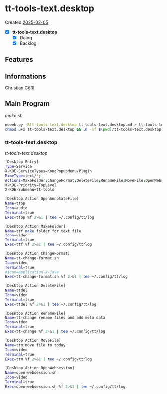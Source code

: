# tt-tools-text.desktop
Created [2025-02-05](2025-02-05)

- [x] **tt-tools-text.desktop**
    - [x] Doing
    - [x] Backlog

## Features



## Informations
 Christian Gößl
## Main Program


*make.sh*
```bash
noweb.py -Rtt-tools-text.desktop tt-tools-text.desktop.md > tt-tools-text.desktop && echo 'tt-tools-text.desktop' && date 
chmod u+x tt-tools-text.desktop && ln -sf $(pwd)/tt-tools-text.desktop ~/.local/share/kservices5/ServiceMenus/tt-tools-text.desktop && echo 'fertig'
```

### tt-tools-text.desktop

*tt-tools-text.desktop*
```bash
[Desktop Entry]
Type=Service
X-KDE-ServiceTypes=KonqPopupMenu/Plugin
MimeType=text/*;
Actions=MakeFolder;ChangeFormat;DeleteFile;RenameFile;MoveFile;OpenWebsession;
X-KDE-Priority=TopLevel
X-KDE-Submenu=tt-tools

[Desktop Action OpenAnnotateFile]
Name=ttop
Icon=audio
Terminal=true
Exec=ttop %f 2>&1 | tee ~/.config/tt/log

[Desktop Action MakeFolder]
Name=ttf make folder for text file
Icon=video
Terminal=true
Exec=ttf %f 2>&1 | tee ~/.config/tt/log

[Desktop Action ChangeFormat]
Name=tt-change-format.sh
Icon=video
Terminal=true
#Icon=application-x-java
Exec=tt-change-format.sh %f 2>&1 | tee ~/.config/tt/log

[Desktop Action DeleteFile]
Name=ttdel
Icon=video
Terminal=true
Exec=ttdel %f 2>&1 | tee ~/.config/tt/log

[Desktop Action RenameFile]
Name=tt-change rename files and add meta data
Icon=video
Terminal=true
Exec=tt-change %f 2>&1 | tee ~/.config/tt/log

[Desktop Action MoveFile]
Name=ttm move file to today
Icon=video
Terminal=true
Exec=ttm %f 2>&1 | tee ~/.config/tt/log

[Desktop Action OpenWebsession]
Name=open-websession.sh
Icon=video
Terminal=true
Exec=open-websession.sh %f 2>&1 | tee ~/.config/tt/log

```
